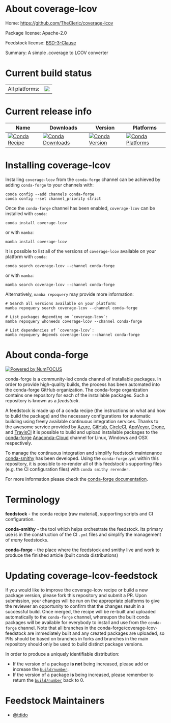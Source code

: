 About coverage-lcov
===================

Home: https://github.com/TheCleric/coverage-lcov

Package license: Apache-2.0

Feedstock license: [BSD-3-Clause](https://github.com/conda-forge/coverage-lcov-feedstock/blob/main/LICENSE.txt)

Summary: A simple .coverage to LCOV converter

Current build status
====================


<table><tr><td>All platforms:</td>
    <td>
      <a href="https://dev.azure.com/conda-forge/feedstock-builds/_build/latest?definitionId=15802&branchName=main">
        <img src="https://dev.azure.com/conda-forge/feedstock-builds/_apis/build/status/coverage-lcov-feedstock?branchName=main">
      </a>
    </td>
  </tr>
</table>

Current release info
====================

| Name | Downloads | Version | Platforms |
| --- | --- | --- | --- |
| [![Conda Recipe](https://img.shields.io/badge/recipe-coverage--lcov-green.svg)](https://anaconda.org/conda-forge/coverage-lcov) | [![Conda Downloads](https://img.shields.io/conda/dn/conda-forge/coverage-lcov.svg)](https://anaconda.org/conda-forge/coverage-lcov) | [![Conda Version](https://img.shields.io/conda/vn/conda-forge/coverage-lcov.svg)](https://anaconda.org/conda-forge/coverage-lcov) | [![Conda Platforms](https://img.shields.io/conda/pn/conda-forge/coverage-lcov.svg)](https://anaconda.org/conda-forge/coverage-lcov) |

Installing coverage-lcov
========================

Installing `coverage-lcov` from the `conda-forge` channel can be achieved by adding `conda-forge` to your channels with:

```
conda config --add channels conda-forge
conda config --set channel_priority strict
```

Once the `conda-forge` channel has been enabled, `coverage-lcov` can be installed with `conda`:

```
conda install coverage-lcov
```

or with `mamba`:

```
mamba install coverage-lcov
```

It is possible to list all of the versions of `coverage-lcov` available on your platform with `conda`:

```
conda search coverage-lcov --channel conda-forge
```

or with `mamba`:

```
mamba search coverage-lcov --channel conda-forge
```

Alternatively, `mamba repoquery` may provide more information:

```
# Search all versions available on your platform:
mamba repoquery search coverage-lcov --channel conda-forge

# List packages depending on `coverage-lcov`:
mamba repoquery whoneeds coverage-lcov --channel conda-forge

# List dependencies of `coverage-lcov`:
mamba repoquery depends coverage-lcov --channel conda-forge
```


About conda-forge
=================

[![Powered by
NumFOCUS](https://img.shields.io/badge/powered%20by-NumFOCUS-orange.svg?style=flat&colorA=E1523D&colorB=007D8A)](https://numfocus.org)

conda-forge is a community-led conda channel of installable packages.
In order to provide high-quality builds, the process has been automated into the
conda-forge GitHub organization. The conda-forge organization contains one repository
for each of the installable packages. Such a repository is known as a *feedstock*.

A feedstock is made up of a conda recipe (the instructions on what and how to build
the package) and the necessary configurations for automatic building using freely
available continuous integration services. Thanks to the awesome service provided by
[Azure](https://azure.microsoft.com/en-us/services/devops/), [GitHub](https://github.com/),
[CircleCI](https://circleci.com/), [AppVeyor](https://www.appveyor.com/),
[Drone](https://cloud.drone.io/welcome), and [TravisCI](https://travis-ci.com/)
it is possible to build and upload installable packages to the
[conda-forge](https://anaconda.org/conda-forge) [Anaconda-Cloud](https://anaconda.org/)
channel for Linux, Windows and OSX respectively.

To manage the continuous integration and simplify feedstock maintenance
[conda-smithy](https://github.com/conda-forge/conda-smithy) has been developed.
Using the ``conda-forge.yml`` within this repository, it is possible to re-render all of
this feedstock's supporting files (e.g. the CI configuration files) with ``conda smithy rerender``.

For more information please check the [conda-forge documentation](https://conda-forge.org/docs/).

Terminology
===========

**feedstock** - the conda recipe (raw material), supporting scripts and CI configuration.

**conda-smithy** - the tool which helps orchestrate the feedstock.
                   Its primary use is in the construction of the CI ``.yml`` files
                   and simplify the management of *many* feedstocks.

**conda-forge** - the place where the feedstock and smithy live and work to
                  produce the finished article (built conda distributions)


Updating coverage-lcov-feedstock
================================

If you would like to improve the coverage-lcov recipe or build a new
package version, please fork this repository and submit a PR. Upon submission,
your changes will be run on the appropriate platforms to give the reviewer an
opportunity to confirm that the changes result in a successful build. Once
merged, the recipe will be re-built and uploaded automatically to the
`conda-forge` channel, whereupon the built conda packages will be available for
everybody to install and use from the `conda-forge` channel.
Note that all branches in the conda-forge/coverage-lcov-feedstock are
immediately built and any created packages are uploaded, so PRs should be based
on branches in forks and branches in the main repository should only be used to
build distinct package versions.

In order to produce a uniquely identifiable distribution:
 * If the version of a package **is not** being increased, please add or increase
   the [``build/number``](https://docs.conda.io/projects/conda-build/en/latest/resources/define-metadata.html#build-number-and-string).
 * If the version of a package **is** being increased, please remember to return
   the [``build/number``](https://docs.conda.io/projects/conda-build/en/latest/resources/define-metadata.html#build-number-and-string)
   back to 0.

Feedstock Maintainers
=====================

* [@tdido](https://github.com/tdido/)

